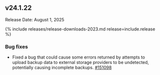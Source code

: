 ## v24.1.22

Release Date: August 1, 2025

{% include releases/release-downloads-2023.md release=include.release %}

<h3 id="v24-1-22-bug-fixes">Bug fixes</h3>

- Fixed a bug that could cause some errors returned by attempts to upload backup data to external storage providers to be undetected, potentially causing incomplete backups.
 [#151098][#151098]


[#151098]: https://github.com/cockroachdb/cockroach/pull/151098
